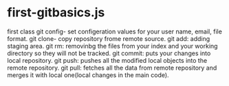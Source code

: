 # first-gitbasics.js
first class
git config- set configeration values for your user name, email, file format.
git clone- copy repository frome remote source.
git add: adding staging area.
git rm: removinbg the files from your index and your working directory so they will not be tracked.
git commit: puts your changes into local repository.
git push: pushes all the modified local objects into the remote repository.
git pull: fetches all the data from remote repository and merges it with local one(local changes in the main code).
